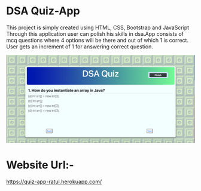 # DSA Quiz-App
This project is simply created using HTML, CSS, Bootstrap and JavaScript
Through this application user can polish his skills in dsa.App consists of mcq questions where 4 options will be there and out of which 1 is correct. User gets an increment of 1 for answering correct question.

<img width="1143" alt="dsa-quiz" src="https://github.com/RatuL13/Quiz-App/blob/main/Screenshot%202021-07-23%20at%205.19.45%20PM.png">

# Website Url:- 
https://quiz-app-ratul.herokuapp.com/
